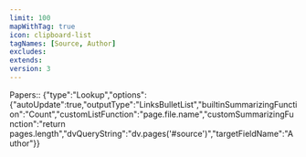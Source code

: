 ```yaml
---
limit: 100
mapWithTag: true
icon: clipboard-list
tagNames: [Source, Author]
excludes: 
extends: 
version: 3
---
```


Papers:: {"type":"Lookup","options":{"autoUpdate":true,"outputType":"LinksBulletList","builtinSummarizingFunction":"Count","customListFunction":"page.file.name","customSummarizingFunction":"return pages.length","dvQueryString":"dv.pages('#source')","targetFieldName":"Author"}}